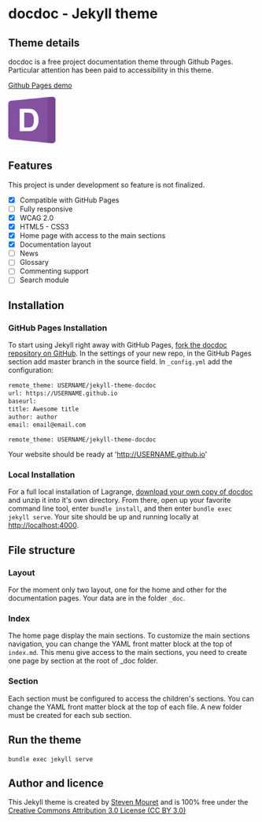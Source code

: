 # docdoc - Jekyll theme


## Theme details

docdoc is a free project documentation theme through Github Pages.
Particular attention has been paid to accessibility in this theme.

[Github Pages demo](https://stevenmouret.github.io/jekyll-theme-docdoc/)

<img src="./favicon.svg" width="96" alt="">

## Features

This project is under development so feature is not finalized.

- [x] Compatible with GitHub Pages
- [ ] Fully responsive
- [x] WCAG 2.0
- [x] HTML5 - CSS3
- [x] Home page with access to the main sections
- [x] Documentation layout
- [ ] News
- [ ] Glossary
- [ ] Commenting support
- [ ] Search module

## Installation

### GitHub Pages Installation

To start using Jekyll right away with GitHub Pages, [fork the docdoc repository on GitHub](https://github.com/stevenMouret/jekyll-theme-docdoc).
In the settings of your new repo, in the GitHub Pages section add master branch in the source field.
In `_config.yml` add the configuration:

```
remote_theme: USERNAME/jekyll-theme-docdoc
url: https://USERNAME.github.io
baseurl: 
title: Awesome title
author: author
email: email@email.com
```

```
remote_theme: USERNAME/jekyll-theme-docdoc
```
Your website should be ready at 'http://USERNAME.github.io'

### Local Installation

For a full local installation of Lagrange, [download your own copy of docdoc](https://github.com/stevenMouret/jekyll-theme-docdoc/archive/master.zip) and unzip it into it's own directory.
From there, open up your favorite command line tool, enter `bundle install`, and then enter `bundle exec jekyll serve`. Your site should be up and running locally at [http://localhost:4000](http://localhost:4000).
 
## File structure

### Layout
For the moment only two layout, one for the home and other for the documentation pages.
Your data are in the folder `_doc`.

### Index
The home page display the main sections.
To customize the main sections navigation, you can change the YAML front matter block at the top of `index.md`.
This menu give access to the main sections, you need to create one page by section at the root of _doc folder.

### Section
Each section must be configured to access the children's sections.
You can change the YAML front matter block at the top of each file. A new folder must be created for each sub section.

## Run the theme
```
bundle exec jekyll serve
``` 

## Author and licence
This Jekyll theme is created by [Steven Mouret](https://twitter.com/stevenmouret) and is 100% free under the [Creative Commons Attribution 3.0 License (CC BY 3.0)](http://creativecommons.org/licenses/by/3.0/)
 



